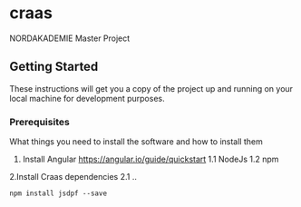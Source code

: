 # craas
NORDAKADEMIE Master Project

## Getting Started

These instructions will get you a copy of the project up and running on your local machine for development purposes.

### Prerequisites

What things you need to install the software and how to install them

1. Install Angular https://angular.io/guide/quickstart
  1.1 NodeJs
  1.2 npm

2.Install Craas dependencies
  2.1 ..
  
```
npm install jsdpf --save
```

